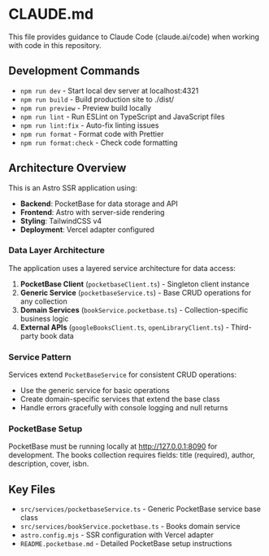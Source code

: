 # CLAUDE.md

This file provides guidance to Claude Code (claude.ai/code) when working with code in this repository.

## Development Commands

- `npm run dev` - Start local dev server at localhost:4321
- `npm run build` - Build production site to ./dist/
- `npm run preview` - Preview build locally
- `npm run lint` - Run ESLint on TypeScript and JavaScript files
- `npm run lint:fix` - Auto-fix linting issues
- `npm run format` - Format code with Prettier
- `npm run format:check` - Check code formatting

## Architecture Overview

This is an Astro SSR application using:
- **Backend**: PocketBase for data storage and API
- **Frontend**: Astro with server-side rendering
- **Styling**: TailwindCSS v4
- **Deployment**: Vercel adapter configured

### Data Layer Architecture

The application uses a layered service architecture for data access:

1. **PocketBase Client** (`pocketbaseClient.ts`) - Singleton client instance
2. **Generic Service** (`pocketbaseService.ts`) - Base CRUD operations for any collection
3. **Domain Services** (`bookService.pocketbase.ts`) - Collection-specific business logic
4. **External APIs** (`googleBooksClient.ts`, `openLibraryClient.ts`) - Third-party book data

### Service Pattern

Services extend `PocketBaseService` for consistent CRUD operations:
- Use the generic service for basic operations
- Create domain-specific services that extend the base class
- Handle errors gracefully with console logging and null returns

### PocketBase Setup

PocketBase must be running locally at http://127.0.0.1:8090 for development. The books collection requires fields: title (required), author, description, cover, isbn.

## Key Files

- `src/services/pocketbaseService.ts` - Generic PocketBase service base class
- `src/services/bookService.pocketbase.ts` - Books domain service
- `astro.config.mjs` - SSR configuration with Vercel adapter
- `README.pocketbase.md` - Detailed PocketBase setup instructions
